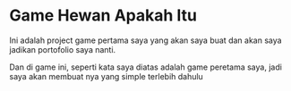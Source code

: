 <h1>Game Hewan Apakah Itu</h1>

<p>Ini adalah project game pertama saya yang akan saya buat dan akan saya jadikan portofolio saya nanti.</p>
<p>Dan di game ini, seperti kata saya diatas adalah game peretama saya, jadi saya akan membuat nya yang simple terlebih dahulu</p>
